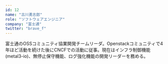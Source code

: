 ```yaml
---
id: 12
name: "古川勇志郎"
role: "ソフトウェアエンジニア"
company: "富士通"
twitter: "brave_f"
---
```


富士通のOSSコミュニティ協業開発チームリーダ。Openstackコミュニティで4年ほど活動を続けた後にCNCFでの活動に従事。現在はインフラ制御機能(metal3-io)、無停止保守機能、ログ強化機能の開発リーダーを務める。
